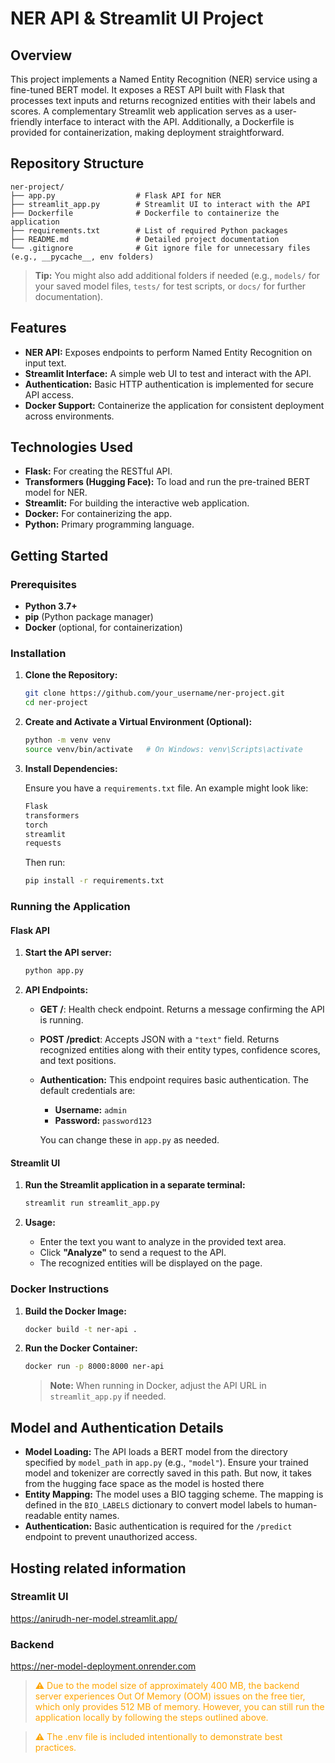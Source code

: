 # NER API & Streamlit UI Project

## Overview

This project implements a Named Entity Recognition (NER) service using a fine-tuned BERT model. It exposes a REST API built with Flask that processes text inputs and returns recognized entities with their labels and scores. A complementary Streamlit web application serves as a user-friendly interface to interact with the API. Additionally, a Dockerfile is provided for containerization, making deployment straightforward.

## Repository Structure

```
ner-project/
├── app.py                  # Flask API for NER
├── streamlit_app.py        # Streamlit UI to interact with the API
├── Dockerfile              # Dockerfile to containerize the application
├── requirements.txt        # List of required Python packages
├── README.md               # Detailed project documentation
└── .gitignore              # Git ignore file for unnecessary files (e.g., __pycache__, env folders)
```

> **Tip:** You might also add additional folders if needed (e.g., `models/` for your saved model files, `tests/` for test scripts, or `docs/` for further documentation).

## Features

- **NER API:** Exposes endpoints to perform Named Entity Recognition on input text.
- **Streamlit Interface:** A simple web UI to test and interact with the API.
- **Authentication:** Basic HTTP authentication is implemented for secure API access.
- **Docker Support:** Containerize the application for consistent deployment across environments.

## Technologies Used

- **Flask:** For creating the RESTful API.
- **Transformers (Hugging Face):** To load and run the pre-trained BERT model for NER.
- **Streamlit:** For building the interactive web application.
- **Docker:** For containerizing the app.
- **Python:** Primary programming language.

## Getting Started

### Prerequisites

- **Python 3.7+**
- **pip** (Python package manager)
- **Docker** (optional, for containerization)

### Installation

1. **Clone the Repository:**

   ```bash
   git clone https://github.com/your_username/ner-project.git
   cd ner-project
   ```

2. **Create and Activate a Virtual Environment (Optional):**

   ```bash
   python -m venv venv
   source venv/bin/activate   # On Windows: venv\Scripts\activate
   ```

3. **Install Dependencies:**

   Ensure you have a `requirements.txt` file. An example might look like:

   ```txt
   Flask
   transformers
   torch
   streamlit
   requests
   ```

   Then run:

   ```bash
   pip install -r requirements.txt
   ```

### Running the Application

#### Flask API

1. **Start the API server:**

   ```bash
   python app.py
   ```

2. **API Endpoints:**

   - **GET /**: Health check endpoint. Returns a message confirming the API is running.
   - **POST /predict**: Accepts JSON with a `"text"` field. Returns recognized entities along with their entity types, confidence scores, and text positions.
   - **Authentication:** This endpoint requires basic authentication. The default credentials are:
     - **Username:** `admin`
     - **Password:** `password123`
     
     You can change these in `app.py` as needed.

#### Streamlit UI

1. **Run the Streamlit application in a separate terminal:**

   ```bash
   streamlit run streamlit_app.py
   ```

2. **Usage:**
   
   - Enter the text you want to analyze in the provided text area.
   - Click **"Analyze"** to send a request to the API.
   - The recognized entities will be displayed on the page.

### Docker Instructions

1. **Build the Docker Image:**

   ```bash
   docker build -t ner-api .
   ```

2. **Run the Docker Container:**

   ```bash
   docker run -p 8000:8000 ner-api
   ```

   > **Note:** When running in Docker, adjust the API URL in `streamlit_app.py` if needed.

## Model and Authentication Details

- **Model Loading:** The API loads a BERT model from the directory specified by `model_path` in `app.py` (e.g., `"model"`). Ensure your trained model and tokenizer are correctly saved in this path. But now, it takes from the hugging face space as the model is hosted there
- **Entity Mapping:** The model uses a BIO tagging scheme. The mapping is defined in the `BIO_LABELS` dictionary to convert model labels to human-readable entity names.
- **Authentication:** Basic authentication is required for the `/predict` endpoint to prevent unauthorized access.

## Hosting related information

### Streamlit UI
https://anirudh-ner-model.streamlit.app/

### Backend
https://ner-model-deployment.onrender.com

> <span style="color:orange;">&#9888; Due to the model size of approximately 400 MB, the backend server experiences Out Of Memory (OOM) issues on the free tier, which only provides 512 MB of memory. However, you can still run the application locally by following the steps outlined above.</span>

><span style="color:orange;">&#9888; The .env file is included intentionally to demonstrate best practices.</span>